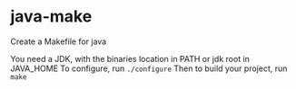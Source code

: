 # java-make
Create a Makefile for java

You need a JDK, with the binaries location in PATH or jdk root in JAVA_HOME
To configure, run `./configure`
Then to build your project, run `make`
